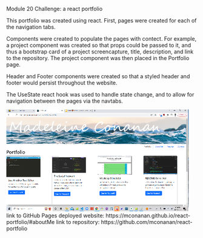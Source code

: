 Module 20 Challenge: a react portfolio

This portfolio was created using react. First, pages were created for each of the navigation tabs.

Components were created to populate the pages with contect. For example, a project component was created so that props could be passed to it, and thus a bootstrap card of a project screencapture, title, description, and link to the repository. The project component was then placed in the Portfolio page. 

Header and Footer components were created so that a styled header and footer would persist throughout the website. 

The UseState react hook was used to handle state change, and to allow for navigation between the pages via the navtabs. 



<img src="./src/assets/screenshot.png" alt="sreencapture of portfolio" />
link to GitHub Pages deployed website: https://mconanan.github.io/react-portfolio/#aboutMe
link to repository: https://github.com/mconanan/react-portfolio